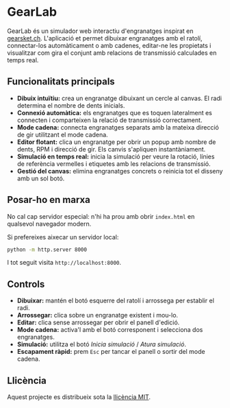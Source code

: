 # GearLab

GearLab és un simulador web interactiu d'engranatges inspirat en [gearsket.ch](https://gearsket.ch). L'aplicació et permet dibuixar engranatges amb el ratolí, connectar-los automàticament o amb cadenes, editar-ne les propietats i visualitzar com gira el conjunt amb relacions de transmissió calculades en temps real.

## Funcionalitats principals

- **Dibuix intuïtiu:** crea un engranatge dibuixant un cercle al canvas. El radi determina el nombre de dents inicials.
- **Connexió automàtica:** els engranatges que es toquen lateralment es connecten i comparteixen la relació de transmissió correctament.
- **Mode cadena:** connecta engranatges separats amb la mateixa direcció de gir utilitzant el mode cadena.
- **Editor flotant:** clica un engranatge per obrir un popup amb nombre de dents, RPM i direcció de gir. Els canvis s'apliquen instantàniament.
- **Simulació en temps real:** inicia la simulació per veure la rotació, línies de referència vermelles i etiquetes amb les relacions de transmissió.
- **Gestió del canvas:** elimina engranatges concrets o reinicia tot el disseny amb un sol botó.

## Posar-ho en marxa

No cal cap servidor especial: n'hi ha prou amb obrir `index.html` en qualsevol navegador modern.

Si prefereixes aixecar un servidor local:

```bash
python -m http.server 8000
```

I tot seguit visita `http://localhost:8000`.

## Controls

- **Dibuixar:** mantén el botó esquerre del ratolí i arrossega per establir el radi.
- **Arrossegar:** clica sobre un engranatge existent i mou-lo.
- **Editar:** clica sense arrossegar per obrir el panell d'edició.
- **Mode cadena:** activa'l amb el botó corresponent i selecciona dos engranatges.
- **Simulació:** utilitza el botó *Inicia simulació* / *Atura simulació*.
- **Escapament ràpid:** prem `Esc` per tancar el panell o sortir del mode cadena.

## Llicència

Aquest projecte es distribueix sota la [llicència MIT](LICENSE).

